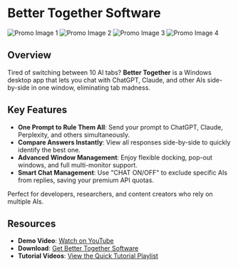 # Better Together Software

![Promo Image 1](https://bettertogethersoftware.com/promo/p1.jpg)
![Promo Image 2](https://bettertogethersoftware.com/promo/p2.jpg)
![Promo Image 3](https://bettertogethersoftware.com/promo/p3.jpg)
![Promo Image 4](https://bettertogethersoftware.com/promo/p4.jpg)

## Overview

Tired of switching between 10 AI tabs? **Better Together** is a Windows desktop app that lets you chat with ChatGPT, Claude, and other AIs side-by-side in one window, eliminating tab madness.

## Key Features

- **One Prompt to Rule Them All**: Send your prompt to ChatGPT, Claude, Perplexity, and others simultaneously.
- **Compare Answers Instantly**: View all responses side-by-side to quickly identify the best one.
- **Advanced Window Management**: Enjoy flexible docking, pop-out windows, and full multi-monitor support.
- **Smart Chat Management**: Use "CHAT ON/OFF" to exclude specific AIs from replies, saving your premium API quotas.

Perfect for developers, researchers, and content creators who rely on multiple AIs.

## Resources

- **Demo Video**: [Watch on YouTube](https://www.youtube.com/watch?v=aQNZZi2t5Jg)
- **Download**: [Get Better Together Software](https://bettertogethersoftware.com/)
- **Tutorial Videos**: [View the Quick Tutorial Playlist](https://www.youtube.com/watch?v=wqv18di0248&list=PLWttv3yC_JkcTF8f57yP1d9RGPR5vFqaT)
